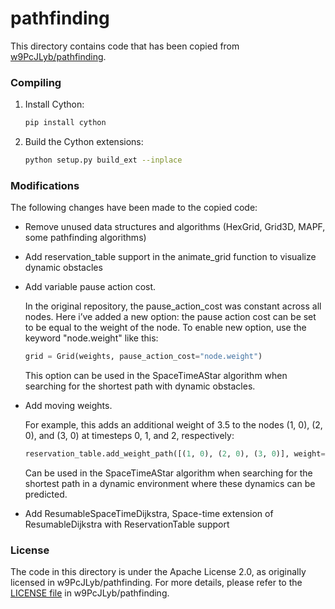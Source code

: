 # pathfinding

This directory contains code that has been copied from [w9PcJLyb/pathfinding](https://github.com/w9PcJLyb/pathfinding).

### Compiling

1. Install Cython:
    ```bash
    pip install cython
    ```

2. Build the Cython extensions:
    ```bash
    python setup.py build_ext --inplace
    ```

### Modifications
The following changes have been made to the copied code:

- Remove unused data structures and algorithms (HexGrid, Grid3D, MAPF, some pathfinding algorithms)
- Add reservation_table support in the animate_grid function to visualize dynamic obstacles
- Add variable pause action cost.

    In the original repository, the pause_action_cost was constant across all nodes.
Here i’ve added a new option: the pause action cost can be set to be equal to the weight of the node.
To enable new option, use the keyword "node.weight" like this:

    ```python
    grid = Grid(weights, pause_action_cost="node.weight")
    ```

    This option can be used in the SpaceTimeAStar algorithm when searching for the shortest path with dynamic obstacles.

- Add moving weights.

    For example, this adds an additional weight of 3.5 to the nodes (1, 0), (2, 0), and (3, 0) at timesteps 0, 1, and 2, respectively:

    ```python
    reservation_table.add_weight_path([(1, 0), (2, 0), (3, 0)], weight=3.5)
    ```

    Сan be used in the SpaceTimeAStar algorithm when searching for the shortest path in a dynamic environment where these dynamics can be predicted.

- Add ResumableSpaceTimeDijkstra, Space-time extension of ResumableDijkstra with ReservationTable support

### License
The code in this directory is under the Apache License 2.0, as originally licensed in w9PcJLyb/pathfinding.
For more details, please refer to the [LICENSE file](https://github.com/w9PcJLyb/pathfinding/blob/main/LICENSE) in w9PcJLyb/pathfinding.
